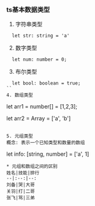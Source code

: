 ### ts基本数据类型
1. 字符串类型
```
  let str: string = 'a'
```
2. 数字类型
```
  let num: number = 0;
```
3. 布尔类型
```
  let bool: boolean = true;
``
4. 数组类型
```
  let arr1 = number[] = [1,2,3];

  let arr2 = Array<string> = ['a', 'b']
```

5. 元组类型
概念: 表示一个已知类型和数量的数组

```
  let info: [string, number] = ['a', 1]
```
* 元组和数组之间的区别
姓名|技能|排行
--|:--:|--:
刘备|哭|大哥
关羽|打|二哥
张飞|骂|三弟
